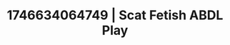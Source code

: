 ---
categories:
- Retro fantasy play
- AI-generated
- AI sensuality
- Erotic dance
- Digital dominatrix
- Voyeur fantasy
- ASMR
- Cosplay
image: /assets/images/1746634064749.jpg
layout: post
seo:
  description: Featured content with high-quality Scat Fetish, ABDL Play. HD images
    available.
  keywords: Scat Fetish, ABDL Play
  og_image: /assets/images/1746634064749.jpg
  schema_type: VisualArtwork
tags:
- ABDL Play
- Scat Fetish
- '#1746634064749'
title: 1746634064749 | Scat Fetish ABDL Play
---